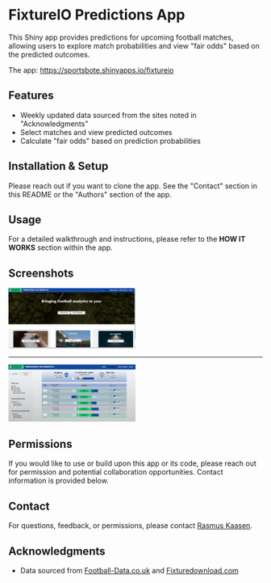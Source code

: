 
# FixtureIO Predictions App

This Shiny app provides predictions for upcoming football matches, allowing users to explore match probabilities and view "fair odds" based on the predicted outcomes.

The app:
https://sportsbote.shinyapps.io/fixtureio


## Features
- Weekly updated data sourced from the sites noted in "Acknowledgments"
- Select matches and view predicted outcomes
- Calculate "fair odds" based on prediction probabilities

## Installation & Setup
Please reach out if you want to clone the app. See the "Contact" section in this README or the "Authors" section of the app.

## Usage
For a detailed walkthrough and instructions, please refer to the **HOW IT WORKS** section within the app.

## Screenshots
<img src="www/Screenshot_home_page.jpg" alt="Screenshot the Home Page" width="50%"/>


____________________________________________________________________________________

<img src="www/Screenshot_Analysis.jpg" alt="Screenshot an analysis" width="50%"/>



## Permissions
If you would like to use or build upon this app or its code, please reach out for permission and potential collaboration opportunities. Contact information is provided below.

## Contact
For questions, feedback, or permissions, please contact [Rasmus Kaasen](mailto:kaasen1995@hotmail.com).

## Acknowledgments
- Data sourced from [Football-Data.co.uk](https://www.football-data.co.uk) and [Fixturedownload.com](https://www.fixturedownload.com)
